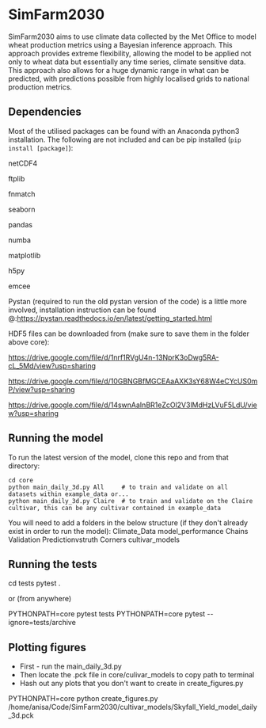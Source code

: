 # SimFarm2030
SimFarm2030 aims to use climate data collected by the Met Office to model wheat production metrics using a Bayesian inference approach. This approach provides extreme flexibility, allowing the model to be applied not only to wheat data but essentially any time series, climate sensitive data. This approach also allows for a huge dynamic range in what can be predicted, with predictions possible from highly localised grids to national production metrics.

## Dependencies
Most of the utilised packages can be found with an Anaconda python3 installation. The following are not included and can be pip installed (`pip install [package]`):
  
  netCDF4
  
  ftplib 
  
  fnmatch
  
  seaborn

  pandas

  numba

  matplotlib

  h5py
  
  emcee
  
Pystan (required to run the old pystan version of the code) is a little more involved, installation instruction can be found @:https://pystan.readthedocs.io/en/latest/getting_started.html

HDF5 files can be downloaded from (make sure to save them in the folder above core):

https://drive.google.com/file/d/1nrf1RVgU4n-13NprK3oDwg5RA-cL_5Md/view?usp=sharing

https://drive.google.com/file/d/10GBNGBfMGCEAaAXK3sY68W4eCYcUS0mP/view?usp=sharing

https://drive.google.com/file/d/14swnAaInBR1eZcOl2V3lMdHzLVuF5LdU/view?usp=sharing

## Running the model

To run the latest version of the model, clone this repo and from that directory:

``` 
cd core
python main_daily_3d.py All     # to train and validate on all datasets within example_data or...
python main_daily_3d.py Claire  # to train and validate on the Claire cultivar, this can be any cultivar contained in example_data
```
You will need to add a folders in the below structure (if they don't already exist in order to run the model):
Climate_Data
model_performance
  Chains
  Validation
  Predictionvstruth
  Corners
cultivar_models


## Running the tests

cd tests
pytest .

or (from anywhere)

PYTHONPATH=core pytest tests
PYTHONPATH=core pytest --ignore=tests/archive


## Plotting figures

* First - run the main_daily_3d.py
* Then locate the .pck file in core/culivar_models to copy path to terminal
* Hash out any plots that you don't want to create in create_figures.py

PYTHONPATH=core python create_figures.py /home/anisa/Code/SimFarm2030/cultivar_models/Skyfall_Yield_model_daily_3d.pck
